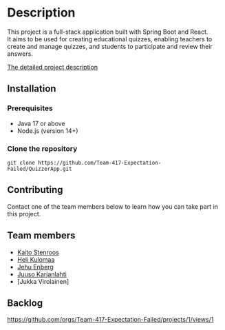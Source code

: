 # Description

This project is a full-stack application built with Spring Boot and React.  
It aims to be used for creating educational quizzes, enabling teachers to create and manage quizzes, and students to participate and review their answers.

[The detailed project description](https://software-development-project-1.github.io/project-description)

## Installation

### Prerequisites

- Java 17 or above
- Node.js (version 14+)

### Clone the repository

```
git clone https://github.com/Team-417-Expectation-Failed/QuizzerApp.git
```
## Contributing

Contact one of the team members below to learn how you can take part in this project.

## Team members

- [Kaito Stenroos](https://github.com/kaitostenroos)
- [Heli Kulomaa](https://github.com/helikulomaa)
- [Jehu Enberg](https://github.com/Comicalist)
- [Juuso Karjanlahti](https://github.com/juusokarjanlahti)
- [Jukka Virolainen]

## Backlog

https://github.com/orgs/Team-417-Expectation-Failed/projects/1/views/1
